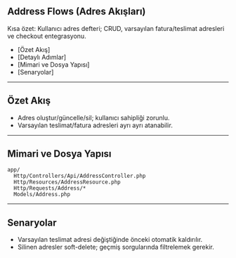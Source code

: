 ## Address Flows (Adres Akışları)

Kısa özet: Kullanıcı adres defteri; CRUD, varsayılan fatura/teslimat adresleri ve checkout entegrasyonu.

- [Özet Akış]
- [Detaylı Adımlar]
- [Mimari ve Dosya Yapısı]
- [Senaryolar]

---

## Özet Akış

- Adres oluştur/güncelle/sil; kullanıcı sahipliği zorunlu.
- Varsayılan teslimat/fatura adresleri ayrı ayrı atanabilir.

---

## Mimari ve Dosya Yapısı

```text
app/
  Http/Controllers/Api/AddressController.php
  Http/Resources/AddressResource.php
  Http/Requests/Address/*
  Models/Address.php
```

---

## Senaryolar

- Varsayılan teslimat adresi değiştiğinde önceki otomatik kaldırılır.
- Silinen adresler soft-delete; geçmiş sorgularında filtrelemek gerekir.


